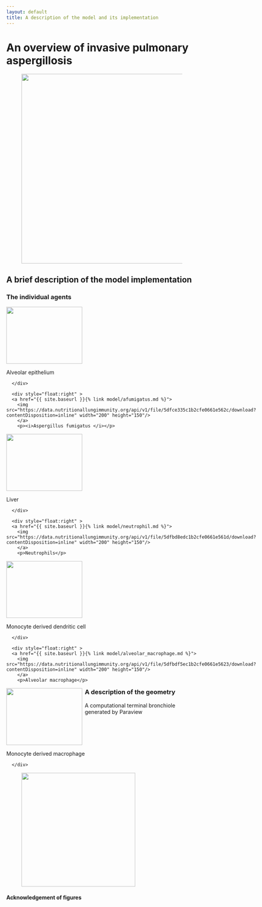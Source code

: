 ```yaml
---
layout: default
title: A description of the model and its implementation
---
```



# An overview of invasive pulmonary aspergillosis
<figure class="center">
    <img  src="https://data.nutritionallungimmunity.org/api/v1/file/5dfce32bc1b2cfe0661e5629/download?contentDisposition=inline" width="700" height="500"/>
</figure>

## A brief description of the model implementation


### The individual agents
<div class="image123">
    <div style="float:left" >
    <a href="{{ site.baseurl }}{% link model/epithelium.md %}">
    <img  src="https://data.nutritionallungimmunity.org/api/v1/file/5dfbdfeac1b2cfe0661e5626/download?contentDisposition=inline" width="200" height="150"/>
    </a>
      <p>Alveolar epithelium</p>

      </div>

      <div style="float:right" >
      <a href="{{ site.baseurl }}{% link model/afumigatus.md %}">
        <img  src="https://data.nutritionallungimmunity.org/api/v1/file/5dfce335c1b2cfe0661e562c/download?contentDisposition=inline" width="200" height="150"/>
        </a>
        <p><i>Aspergillus fumigatus </i></p>


</div>
</div>
<br>
<br>
<br>
<br>
<br>
<br>
<br>
<br>

<div class="image123">
    <div style="float:left" >
    <a href="{{ site.baseurl }}{% link model/neutrophil.md %}">
    <img  src="https://data.nutritionallungimmunity.org/api/v1/file/5dfbccd9c1b2cfe0661e561a/download?contentDisposition=inline" width="200" height="150"/>
    </a>
      <p>Liver</p>

      </div>

      <div style="float:right" >
      <a href="{{ site.baseurl }}{% link model/neutrophil.md %}">
        <img  src="https://data.nutritionallungimmunity.org/api/v1/file/5dfbd8edc1b2cfe0661e561d/download?contentDisposition=inline" width="200" height="150"/>
        </a>
        <p>Neutrophils</p>


</div>
</div>
<br>
<br>
<br>
<br>
<br>
<br>
<br>
<br>

<div class="image123">
    <div style="float:left" >
    <a href="{{ site.baseurl }}{% link model/mddc.md %}">
    <img  src="https://data.nutritionallungimmunity.org/api/v1/file/5dfbdee7c1b2cfe0661e5620/download?contentDisposition=inline" width="200" height="150"/>
    </a>
      <p>Monocyte derived dendritic cell</p>

      </div>

      <div style="float:right" >
      <a href="{{ site.baseurl }}{% link model/alveolar_macrophage.md %}">
        <img  src="https://data.nutritionallungimmunity.org/api/v1/file/5dfbdf5ec1b2cfe0661e5623/download?contentDisposition=inline" width="200" height="150"/>
        </a>
        <p>Alveolar macrophage</p>


</div>
</div>
<br>
<br>
<br>
<br>
<br>
<br>
<br>
<br>
<br>


<div class="image123">
    <div style="float:left" >
    <a href="{{ site.baseurl }}{% link model/mdmacrophage.md %}">
    <img  src="https://data.nutritionallungimmunity.org/api/v1/file/5dfce407c1b2cfe0661e562f/download?contentDisposition=inline" width="200" height="150"/>
    </a>
      <p>Monocyte derived macrophage</p>

      </div>



</div>
<br>
<br>
<br>
<br>
<br>
<br>
<br>
<br>





### A description of the geometry

<figure >
<figcaption>A computational terminal bronchiole generated by Paraview </figcaption>
<img  src="https://data.nutritionallungimmunity.org/api/v1/file/5d7262b2ef2e2603553c5690/download?contentDisposition=inline" width="300" height="300"/>
</figure>




#### Acknowledgement of figures
